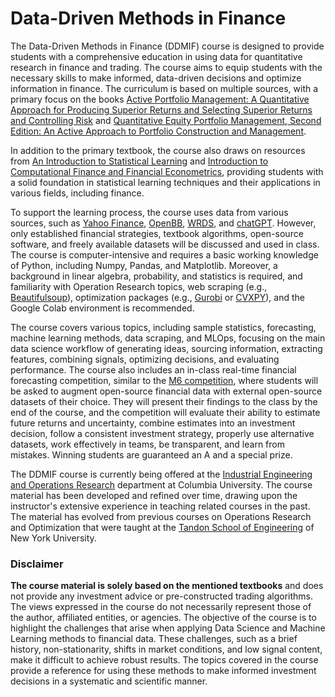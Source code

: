 # Data-Driven Methods in Finance

The Data-Driven Methods in Finance (DDMIF) course is designed to provide students with a comprehensive education in using data for quantitative research in finance and trading. The course aims to equip students with the necessary skills to make informed, data-driven decisions and optimize information in finance. The curriculum is based on multiple sources, with a primary focus on the books [Active Portfolio Management: A Quantitative Approach for Producing Superior Returns and Selecting Superior Returns and Controlling Risk](https://www.amazon.com/Active-Portfolio-Management-Quantitative-Controlling/dp/0070248826/ref=sr_1_1?keywords=active+portfolio+management+grinold+and+kahn&qid=1677301448&sprefix=active+port%2Caps%2C118&sr=8-1&ufe=app_do%3Aamzn1.fos.18ed3cb5-28d5-4975-8bc7-93deae8f9840) and [Quantitative Equity Portfolio Management, Second Edition: An Active Approach to Portfolio Construction and Management](https://ludwigbc.com/books/qepm-2/).

In addition to the primary textbook, the course also draws on resources from [An Introduction to Statistical Learning](https://www.statlearning.com/) and [Introduction to Computational Finance and Financial Econometrics](https://bookdown.org/compfinezbook/introcompfinr/), providing students with a solid foundation in statistical learning techniques and their applications in various fields, including finance.

To support the learning process, the course uses data from various sources, such as [Yahoo Finance](https://finance.yahoo.com/), [OpenBB](https://openbb.co/), [WRDS](https://wrds-www.wharton.upenn.edu/), and [chatGPT](https://chat.openai.com/chat). However, only established financial strategies, textbook algorithms, open-source software, and freely available datasets will be discussed and used in class. The course is computer-intensive and requires a basic working knowledge of Python, including Numpy, Pandas, and Matplotlib. Moreover, a background in linear algebra, probability, and statistics is required, and familiarity with Operation Research topics, web scraping (e.g., [Beautifulsoup](https://beautiful-soup-4.readthedocs.io/en/latest/)), optimization packages (e.g., [Gurobi](https://www.gurobi.com/) or [CVXPY](https://www.cvxpy.org/)), and the Google Colab environment is recommended.

The course covers various topics, including sample statistics, forecasting, machine learning methods, data scraping, and MLOps, focusing on the main data science workflow of generating ideas, sourcing information, extracting features, combining signals, optimizing decisions, and evaluating performance. The course also includes an in-class real-time financial forecasting competition, similar to the [M6 competition](https://m6competition.com/), where students will be asked to augment open-source financial data with external open-source datasets of their choice. They will present their findings to the class by the end of the course, and the competition will evaluate their ability to estimate future returns and uncertainty, combine estimates into an investment decision, follow a consistent investment strategy, properly use alternative datasets, work effectively in teams, be transparent, and learn from mistakes. Winning students are guaranteed an A and a special prize.

The DDMIF course is currently being offered at the [Industrial Engineering and Operations Research](https://www.ieor.columbia.edu/faculty/naftali-cohen) department at Columbia University. The course material has been developed and refined over time, drawing upon the instructor's extensive experience in teaching related courses in the past. The material has evolved from previous courses on Operations Research and Optimization that were taught at the [Tandon School of Engineering](https://engineering.nyu.edu/faculty/naftali-cohen) of New York University.

### Disclaimer
**The course material is solely based on the mentioned textbooks** and does not provide any investment advice or pre-constructed trading algorithms. The views expressed in the course do not necessarily represent those of the author, affiliated entities, or agencies. The objective of the course is to highlight the challenges that arise when applying Data Science and Machine Learning methods to financial data. These challenges, such as a brief history, non-stationarity, shifts in market conditions, and low signal content, make it difficult to achieve robust results. The topics covered in the course provide a reference for using these methods to make informed investment decisions in a systematic and scientific manner.
